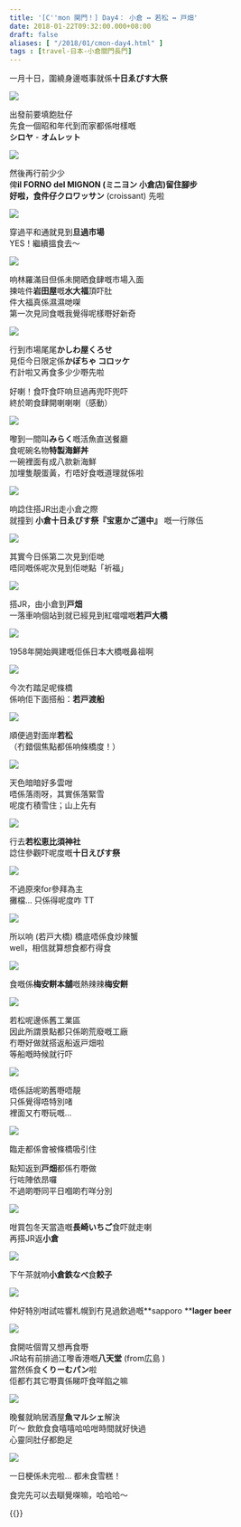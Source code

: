 ```yaml
---
title: '[C''mon 関門！] Day4： 小倉 ↔ 若松 ↔ 戸畑'
date: 2018-01-22T09:32:00.000+08:00
draft: false
aliases: [ "/2018/01/cmon-day4.html" ]
tags : [travel-日本-小倉關門長門]
---
```


一月十日，圍繞身邊嘅事就係**十日ゑびす大祭**  

[![](https://c1.staticflickr.com/5/4707/38893254305_0176a10ae0_z.jpg)](https://c1.staticflickr.com/5/4707/38893254305_0176a10ae0_z.jpg)

出發前要填飽肚仔  
先食一個昭和年代到而家都係咁樣嘅  
**シロヤ** - **オムレット**  

[![](https://c1.staticflickr.com/5/4701/38893253645_7ae0c15c6f_z.jpg)](https://c1.staticflickr.com/5/4701/38893253645_7ae0c15c6f_z.jpg)

然後再行前少少  
俾**il FORNO del MIGNON (ミニヨン 小倉店)**留住腳步  
好啦，食件仔**クロワッサン** (croissant) 先啦  

[![](https://c1.staticflickr.com/5/4709/38893253215_866c557db6_z.jpg)](https://c1.staticflickr.com/5/4709/38893253215_866c557db6_z.jpg)

穿過平和通就見到**旦過市場**  
YES！繼續搵食去～  

[![](https://c1.staticflickr.com/5/4614/38893252935_49a960330e_z.jpg)](https://c1.staticflickr.com/5/4614/38893252935_49a960330e_z.jpg)

响林羅滿目但係未開晒食肆嘅市場入面  
揀咗件**岩田屋**嘅**水大福**頂吓肚  
件大福真係濕濕哋㗎  
第一次見同食嘅我覺得呢樣嘢好新奇  

[![](https://c1.staticflickr.com/5/4721/38893252665_d6ffd51ef4_z.jpg)](https://c1.staticflickr.com/5/4721/38893252665_d6ffd51ef4_z.jpg)

行到市場尾尾**かしわ屋くろせ**  
見佢今日限定係**かぼちゃ コロッケ**  
冇計啦又再食多少少嘢先啦  
  
好喇！食吓食吓响旦過再兜吓兜吓  
終於啲食肆開喇喇喇（感動）  

[![](https://c1.staticflickr.com/5/4763/39082328484_08846f7625_z.jpg)](https://c1.staticflickr.com/5/4763/39082328484_08846f7625_z.jpg)

嚟到一間叫**みらく**嘅活魚直送餐廳  
食呢碗名物**特製海鮮丼**  
一碗裡面有成八款新海鮮  
加埋隻靚蛋黃，冇唔好食嘅道理就係啦  

[![](https://c1.staticflickr.com/5/4615/39761012332_1f85acb8e4_z.jpg)](https://c1.staticflickr.com/5/4615/39761012332_1f85acb8e4_z.jpg)

响諗住搭JR出走小倉之際  
就撞到 **小倉十日ゑびす祭『宝恵かご道中』** 嘅一行隊伍  

[![](https://c1.staticflickr.com/5/4659/39761011482_44761f50ea_z.jpg)](https://c1.staticflickr.com/5/4659/39761011482_44761f50ea_z.jpg)

其實今日係第二次見到佢哋  
唔同嘅係呢次見到佢哋點「祈福」  

[![](https://c1.staticflickr.com/5/4671/25920516578_7ca8819d44_z.jpg)](https://c1.staticflickr.com/5/4671/25920516578_7ca8819d44_z.jpg)

搭JR，由小倉到**戸畑**  
一落車响個站到就已經見到紅噹噹嘅**若戸大橋**  

[![](https://c1.staticflickr.com/5/4758/28014478079_046e06651d_z.jpg)](https://c1.staticflickr.com/5/4758/28014478079_046e06651d_z.jpg)

1958年開始興建嘅佢係日本大橋嘅鼻祖啊  

[![](https://c1.staticflickr.com/5/4632/39792879041_a46d1074de_z.jpg)](https://c1.staticflickr.com/5/4632/39792879041_a46d1074de_z.jpg)

今次冇踏足呢條橋  
係响佢下面搭船：**若戸渡船**  

[![](https://c1.staticflickr.com/5/4753/39083109454_a1cb0fb24b_z.jpg)](https://c1.staticflickr.com/5/4753/39083109454_a1cb0fb24b_z.jpg)

順便過對面岸**若松**  
（冇錯個焦點都係响條橋度！）  

[![](https://c1.staticflickr.com/5/4763/39083108934_a2937107d6_z.jpg)](https://c1.staticflickr.com/5/4763/39083108934_a2937107d6_z.jpg)

天色暗暗好多雲咁  
唔係落雨呀，其實係落緊雪  
呢度冇積雪住；山上先有  

[![](https://c1.staticflickr.com/5/4722/38894218775_8fcd0bcdc2_z.jpg)](https://c1.staticflickr.com/5/4722/38894218775_8fcd0bcdc2_z.jpg)

行去**若松恵比須神社**  
諗住參觀吓呢度嘅**十日えびす祭**  

[![](https://c1.staticflickr.com/5/4667/38894217655_2f112a4864_z.jpg)](https://c1.staticflickr.com/5/4667/38894217655_2f112a4864_z.jpg)

不過原來for參拜為主  
攤檔... 只係得呢度咋 TT  

[![](https://c1.staticflickr.com/5/4653/38894219605_51eba092cf_z.jpg)](https://c1.staticflickr.com/5/4653/38894219605_51eba092cf_z.jpg)

所以响 (若戸大橋) 橋底唔係食炒辣蟹  
well，相信就算想食都冇得食  

[![](https://c1.staticflickr.com/5/4713/38894216465_ac2695235a_z.jpg)](https://c1.staticflickr.com/5/4713/38894216465_ac2695235a_z.jpg)

食嘅係**梅安餅本舖**嘅熱辣辣**梅安餅**  

[![](https://c1.staticflickr.com/5/4719/39793215471_fb415cccfd_z.jpg)](https://c1.staticflickr.com/5/4719/39793215471_fb415cccfd_z.jpg)

若松呢邊係舊工業區  
因此所謂景點都只係啲荒廢嘅工廠  
冇嘢好做就搭返船返戸畑啦  
等船嘅時候就行吓  

[![](https://c1.staticflickr.com/5/4768/39793215081_e9f2a7496d_z.jpg)](https://c1.staticflickr.com/5/4768/39793215081_e9f2a7496d_z.jpg)

唔係話呢啲舊嘢唔靚  
只係覺得唔特別啫  
裡面又冇嘢玩嘅...  

[![](https://c1.staticflickr.com/5/4762/25921031488_d93b5321e3_z.jpg)](https://c1.staticflickr.com/5/4762/25921031488_d93b5321e3_z.jpg)

臨走都係會被條橋吸引住  
  
點知返到**戸畑**都係冇嘢做  
行咗陣依昂囉  
不過啲嘢同平日嗰啲冇咩分別  

[![](https://c1.staticflickr.com/5/4746/25921131188_1c12147680_z.jpg)](https://c1.staticflickr.com/5/4746/25921131188_1c12147680_z.jpg)

咁買包冬天當造嘅**長崎いちご**食吓就走喇  
再搭JR返**小倉**  

[![](https://c1.staticflickr.com/5/4767/39084196124_a96f86fef8_z.jpg)](https://c1.staticflickr.com/5/4767/39084196124_a96f86fef8_z.jpg)

下午茶就响**小倉鉄なべ**食**餃子**  

[![](https://c1.staticflickr.com/5/4767/38895137725_59f52ec2aa_z.jpg)](https://c1.staticflickr.com/5/4767/38895137725_59f52ec2aa_z.jpg)

仲好特別咁試咗響札幌到冇見過飲過嘅**sapporo ****lager beer**  

[![](https://c1.staticflickr.com/5/4605/38895135915_3e120deeba_z.jpg)](https://c1.staticflickr.com/5/4605/38895135915_3e120deeba_z.jpg)

食開咗個胃又想再食嘢  
JR站有前排過江嚟香港嘅**八天堂** (from広島 )  
當然係食**くりーむパン**啦  
佢都冇其它嘢賣係睇吓食咩餡之嘛  

[![](https://c1.staticflickr.com/5/4761/39084194344_9837ce7058_z.jpg)](https://c1.staticflickr.com/5/4761/39084194344_9837ce7058_z.jpg)

晚餐就晌居酒屋**魚マルシェ**解決  
吖～ 飲飲食食嘻嘻哈哈咁時間就好快過  
心靈同肚仔都飽足  

[![](https://c1.staticflickr.com/5/4747/39084192924_efc676918f_z.jpg)](https://c1.staticflickr.com/5/4747/39084192924_efc676918f_z.jpg)

一日梗係未完啦... 都未食雪糕！  
  
  
食完先可以去瞓覺㗎嘛，哈哈哈～  
  

{{<kanmon>}}
